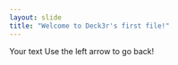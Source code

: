 ```yaml
---
layout: slide
title: "Welcome to Deck3r's first file!"
---
```

Your text
Use the left arrow to go back!
